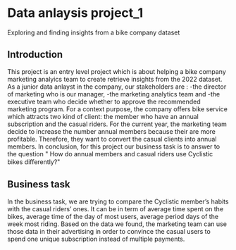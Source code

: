 # Data anlaysis project_1
Exploring and finding insights from a bike company dataset

## Introduction
This project is an entry level project which is about helping a bike company marketing analyics team to create retrieve insights from the 2022 dataset.
As a junior data anlayst in the company, our stakeholders are :
-the director of marketing who is our manager, 
-the marketing analytics team and
-the executive team who decide whether to approve the recommended marketing program.
For a context purpose, the company offers bike service which attracts  two kind of client: the member who have an annual subscription and the casual riders.
For the current year, the marketing team decide to increase the number  annual members because their are more profitable. Therefore, they want to convert the casual
clients into annual members.
In conclusion, for this project our business task is to answer to the question " How do annual members and casual riders use Cyclistic bikes diﬀerently?"

## Business task
In the business task, we are trying to compare the Cyclistic member’s habits with the casual riders’ ones. 
It can be in term of average time spent on the bikes, average time of the day of most users, average period days of the week most riding. 
Based on the data we found, the marketing team can use those data in their advertising in order to convince the casual
users to spend one unique subscription instead of multiple payments.



